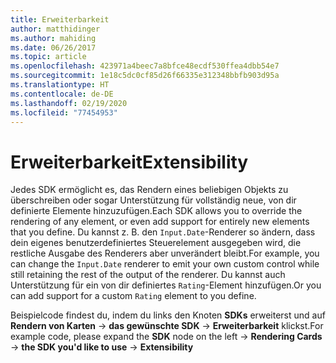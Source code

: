 ```yaml
---
title: Erweiterbarkeit
author: matthidinger
ms.author: mahiding
ms.date: 06/26/2017
ms.topic: article
ms.openlocfilehash: 423971a4beec7a8bfce48ecdf530ffea4dbb54e7
ms.sourcegitcommit: 1e18c5dc0cf85d26f66335e312348bbfb903d95a
ms.translationtype: HT
ms.contentlocale: de-DE
ms.lasthandoff: 02/19/2020
ms.locfileid: "77454953"
---
```

# <a name="extensibility"></a><span data-ttu-id="09827-102">Erweiterbarkeit</span><span class="sxs-lookup"><span data-stu-id="09827-102">Extensibility</span></span>

<span data-ttu-id="09827-103">Jedes SDK ermöglicht es, das Rendern eines beliebigen Objekts zu überschreiben oder sogar Unterstützung für vollständig neue, von dir definierte Elemente hinzuzufügen.</span><span class="sxs-lookup"><span data-stu-id="09827-103">Each SDK allows you to override the rendering of any element, or even add support for entirely new elements that you define.</span></span>  <span data-ttu-id="09827-104">Du kannst z. B. den `Input.Date`-Renderer so ändern, dass dein eigenes benutzerdefiniertes Steuerelement ausgegeben wird, die restliche Ausgabe des Renderers aber unverändert bleibt.</span><span class="sxs-lookup"><span data-stu-id="09827-104">For example, you can change the `Input.Date` renderer to emit your own custom control while still retaining the rest of the output of the renderer.</span></span> <span data-ttu-id="09827-105">Du kannst auch Unterstützung für ein von dir definiertes `Rating`-Element hinzufügen.</span><span class="sxs-lookup"><span data-stu-id="09827-105">Or you can add support for a custom `Rating` element to you define.</span></span>

<span data-ttu-id="09827-106">Beispielcode findest du, indem du links den Knoten **SDKs** erweiterst und auf **Rendern von Karten** -> **das gewünschte SDK** -> **Erweiterbarkeit** klickst.</span><span class="sxs-lookup"><span data-stu-id="09827-106">For example code, please expand the **SDK** node on the left -> **Rendering Cards** -> **the SDK you'd like to use** -> **Extensibility**</span></span>
